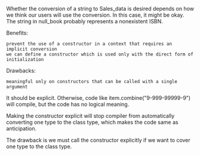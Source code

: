 Whether the conversion of a string to Sales_data is desired depends on how we think our users will use the conversion. In this case, it might be okay. The string in null_book probably represents a nonexistent ISBN.

Benefits:

    prevent the use of a constructor in a context that requires an implicit conversion
    we can define a constructor which is used only with the direct form of initialization

Drawbacks:

    meaningful only on constructors that can be called with a single argument





It should be explicit. Otherwise, code like item.combine("9-999-99999-9") will compile, but the code has no logical meaning.

Making the constructor explicit will stop compiler from automatically converting one type to the class type, which makes the code same as anticipation.

The drawback is we must call the constructor explicitly if we want to cover one type to the class type.
